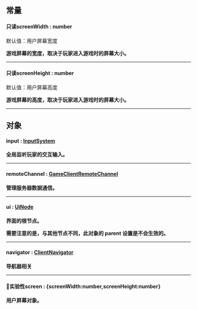 
## 常量

#### 只读screenWidth : number 
默认值：用户屏幕宽度

**游戏屏幕的宽度，取决于玩家进入游戏时的屏幕大小。**

---


#### 只读screenHeight : number  
默认值：用户屏幕高度

**游戏屏幕的高度，取决于玩家进入游戏时的屏幕大小。**

---


## 对象

#### input : [InputSystem](https://www.yuque.com/box3lab/api/dvugdcd9dt4uovdu)
**全局监听玩家的交互输入。**

---


#### remoteChannel : [GameClientRemoteChannel](https://www.yuque.com/box3lab/api/pgkio37hua9sas0n)
**管理服务器数据通信。**

---


#### ui : [UiNode](https://www.yuque.com/box3lab/api/zek5l1m2s2bxoea4)
**界面的根节点。**

**需要注意的是，与其他节点不同，此对象的 parent 设置是不会生效的。**

---


#### navigator : [ClientNavigator](https://www.yuque.com/box3lab/api/mqs63atabhom39rz)
**导航器相关**

---


#### 🧪实验性screen : {screenWidth:number,screenHeight:number}
**用户屏幕对象。**

